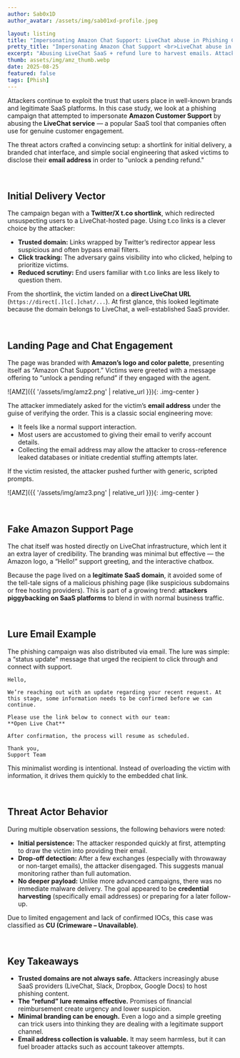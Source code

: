 ```yaml
---
author: Sab0x1D
author_avatar: /assets/img/sab01xd-profile.jpeg

layout: listing
title: "Impersonating Amazon Chat Support: LiveChat abuse in Phishing Campaigns"
pretty_title: "Impersonating Amazon Chat Support <br>LiveChat abuse in Phishing Campaigns"
excerpt: "Abusing LiveChat SaaS + refund lure to harvest emails. Attackers continue to exploit the trust that users place in well-known brands and legitimate SaaS platforms."
thumb: assets/img/amz_thumb.webp
date: 2025-08-25
featured: false
tags: [Phish]
---
```


Attackers continue to exploit the trust that users place in well-known brands and legitimate SaaS platforms. In this case study, we look at a phishing campaign that attempted to impersonate **Amazon Customer Support** by abusing the **LiveChat service** — a popular SaaS tool that companies often use for genuine customer engagement.

The threat actors crafted a convincing setup: a shortlink for initial delivery, a branded chat interface, and simple social engineering that asked victims to disclose their **email address** in order to "unlock a pending refund."

<br>

## Initial Delivery Vector

The campaign began with a **Twitter/X t.co shortlink**, which redirected unsuspecting users to a LiveChat-hosted page. Using t.co links is a clever choice by the attacker:

- **Trusted domain:** Links wrapped by Twitter’s redirector appear less suspicious and often bypass email filters.  
- **Click tracking:** The adversary gains visibility into who clicked, helping to prioritize victims.  
- **Reduced scrutiny:** End users familiar with t.co links are less likely to question them.  

From the shortlink, the victim landed on a **direct LiveChat URL** (`https://direct[.]lc[.]chat/...`). At first glance, this looked legitimate because the domain belongs to LiveChat, a well-established SaaS provider.

<br>

## Landing Page and Chat Engagement

The page was branded with **Amazon’s logo and color palette**, presenting itself as “Amazon Chat Support.” Victims were greeted with a message offering to “unlock a pending refund” if they engaged with the agent.  

![AMZ]({{ '/assets/img/amz2.png' | relative_url }}){: .img-center }


The attacker immediately asked for the victim’s **email address** under the guise of verifying the order. This is a classic social engineering move:  

- It feels like a normal support interaction.  
- Most users are accustomed to giving their email to verify account details.  
- Collecting the email address may allow the attacker to cross-reference leaked databases or initiate credential stuffing attempts later.  

If the victim resisted, the attacker pushed further with generic, scripted prompts.  

![AMZ]({{ '/assets/img/amz3.png' | relative_url }}){: .img-center }


<br>

## Fake Amazon Support Page

The chat itself was hosted directly on LiveChat infrastructure, which lent it an extra layer of credibility. The branding was minimal but effective — the Amazon logo, a “Hello!” support greeting, and the interactive chatbox.

Because the page lived on a **legitimate SaaS domain**, it avoided some of the tell-tale signs of a malicious phishing page (like suspicious subdomains or free hosting providers). This is part of a growing trend: **attackers piggybacking on SaaS platforms** to blend in with normal business traffic.

<br>

## Lure Email Example

The phishing campaign was also distributed via email. The lure was simple: a “status update” message that urged the recipient to click through and connect with support.

```
Hello,  

We’re reaching out with an update regarding your recent request. At this stage, some information needs to be confirmed before we can continue.  

Please use the link below to connect with our team:  
**Open Live Chat**  

After confirmation, the process will resume as scheduled.  

Thank you,  
Support Team
```

This minimalist wording is intentional. Instead of overloading the victim with information, it drives them quickly to the embedded chat link.

<br>

## Threat Actor Behavior

During multiple observation sessions, the following behaviors were noted:

- **Initial persistence:** The attacker responded quickly at first, attempting to draw the victim into providing their email.  
- **Drop-off detection:** After a few exchanges (especially with throwaway or non-target emails), the attacker disengaged. This suggests manual monitoring rather than full automation.  
- **No deeper payload:** Unlike more advanced campaigns, there was no immediate malware delivery. The goal appeared to be **credential harvesting** (specifically email addresses) or preparing for a later follow-up.  

Due to limited engagement and lack of confirmed IOCs, this case was classified as **CU (Crimeware – Unavailable)**.

<br>

## Key Takeaways

- **Trusted domains are not always safe.** Attackers increasingly abuse SaaS providers (LiveChat, Slack, Dropbox, Google Docs) to host phishing content.  
- **The “refund” lure remains effective.** Promises of financial reimbursement create urgency and lower suspicion.  
- **Minimal branding can be enough.** Even a logo and a simple greeting can trick users into thinking they are dealing with a legitimate support channel.  
- **Email address collection is valuable.** It may seem harmless, but it can fuel broader attacks such as account takeover attempts.  

<br>
<br>
